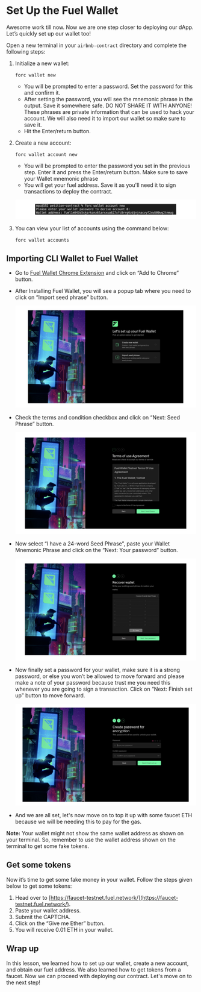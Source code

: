 # Set Up the Fuel Wallet

Awesome work till now. Now we are one step closer to deploying our dApp. Let’s quickly set up our wallet too!

Open a new terminal in your `airbnb-contract` directory and complete the following steps:

1. Initialize a new wallet: 
    
    ```
    forc wallet new
    ```
    
    - You will be prompted to enter a password. Set the password for this and confirm it.
    - After setting the password, you will see the mnemonic phrase in the output. Save it somewhere safe. DO NOT SHARE IT WITH ANYONE! These phrases are private information that can be used to hack your account. We will also need it to import our wallet so make sure to save it.
    - Hit the Enter/return button.
    
2. Create a new account:
    
    ```
    forc wallet account new
    ```
    
    - You will be prompted to enter the password you set in the previous step. Enter it and press the Enter/return button. Make sure to save your Wallet mnemonic phrase
    - You will get your fuel address. Save it as you'll need it to sign transactions to deploy the contract.
    
    ![Frame 3560370 (10).jpg](https://raw.githubusercontent.com/0xmetaschool/Learning-Projects/refs/heads/main/assests_for_all/assets_for_petition_fuel/10.%20Setup%20Fuel%20Wallet/Frame_3560370_(10).webp)
    

3. You can view your list of accounts using the command below:
    
    ```
    forc wallet accounts
    ```
    

## Importing CLI Wallet to Fuel Wallet

- Go to [Fuel Wallet Chrome Extension](https://chromewebstore.google.com/detail/fuel-wallet/dldjpboieedgcmpkchcjcbijingjcgok) and click on “Add to Chrome” button.
- After Installing Fuel Wallet, you will see a popup tab where you need to click on “Import seed phrase” button.
    
    ![wallet-1.png](https://raw.githubusercontent.com/0xmetaschool/Learning-Projects/refs/heads/main/assests_for_all/assets_for_petition_fuel/10.%20Setup%20Fuel%20Wallet/wallet-1.webp)
    
- Check the terms and condition checkbox and click on “Next: Seed Phrase” button.
    
    ![wallet-2.png](https://raw.githubusercontent.com/0xmetaschool/Learning-Projects/refs/heads/main/assests_for_all/assets_for_petition_fuel/10.%20Setup%20Fuel%20Wallet/wallet-2.webp)
    

- Now select “I have a 24-word Seed Phrase”, paste your Wallet Mnemonic Phrase and click on the “Next: Your password” button.
    
    ![wallet-3.png](https://raw.githubusercontent.com/0xmetaschool/Learning-Projects/refs/heads/main/assests_for_all/assets_for_petition_fuel/10.%20Setup%20Fuel%20Wallet/wallet-3.webp)
    

- Now finally set a password for your wallet, make sure it is a strong password, or else you won’t be allowed to move forward and please make a note of your password because trust me you need this whenever you are going to sign a transaction. Click on “Next: Finish set up” button to move forward.
    
    ![wallet-4.png](https://raw.githubusercontent.com/0xmetaschool/Learning-Projects/refs/heads/main/assests_for_all/assets_for_petition_fuel/10.%20Setup%20Fuel%20Wallet/wallet-4.webp)
    

- And we are all set, let's now move on to top it up with some faucet ETH because we will be needing this to pay for the gas.

**Note:** Your wallet might not show the same wallet address as shown on your terminal. So, remember to use the wallet address shown on the terminal to get some fake tokens.

## Get some tokens

Now it’s time to get some fake money in your wallet. Follow the steps given below to get some tokens:

1. Head over to [https://faucet-testnet.fuel.network/](https://faucet-testnet.fuel.network/).
2. Paste your wallet address. 
3. Submit the CAPTCHA.
4. Click on the “Give me Ether” button.
5. You will receive 0.01 ETH in your wallet.

## Wrap up

In this lesson, we learned how to set up our wallet, create a new account, and obtain our fuel address. We also learned how to get tokens from a faucet. Now we can proceed with deploying our contract. Let's move on to the next step!
